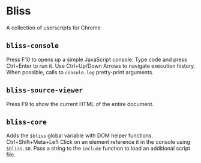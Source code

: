 # Bliss
A collection of userscripts for Chrome
## `bliss-console`
Press F10 to opens up a simple JavaScript console. Type code and press Ctrl+Enter to run it. Use Ctrl+Up/Down Arrows to navigate execution history. When possible, calls to `console.log` pretty-print arguments.
## `bliss-source-viewer`
Press F9 to show the current HTML of the entire document.
## `bliss-core`
Adds the `$bliss` global variable with DOM helper functions. Ctrl+Shift+Meta+Left Click on an element reference it in the console using `$bliss.$0`. Pass a string to the `include` function to load an additional script file.
